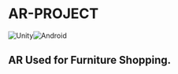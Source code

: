 # AR-PROJECT

![Unity](https://img.shields.io/badge/unity-%23000000.svg?style=for-the-badge&logo=unity&logoColor=white)![Android](https://img.shields.io/badge/Android-3DDC84?style=for-the-badge&logo=android&logoColor=white)

## AR Used for Furniture Shopping.
